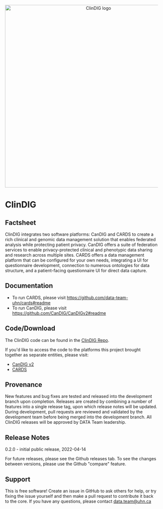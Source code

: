<p align="center">
  <img src="https://github.com/data-team-uhn/cards/blob/clindig_demo/clindig-resources/clinical-data/src/main/media/SLING-INF/content/libs/cards/resources/logo.png" width="600px" alt="ClinDIG logo"/>
</p>

# ClinDIG

## Factsheet
ClinDIG integrates two software platforms: CanDIG and CARDS to create a rich clinical and genomic data management solution that enables federated analysis while protecting patient privacy. CanDIG offers a suite of federation services to enable privacy-protected clinical and phenotypic data sharing and research across multiple sites. CARDS offers a data management platform that can be configured for your own needs, integrating a UI for questionnaire development, connection to numerous ontologies for data structure, and a patient-facing questionnaire UI for direct data capture. 

## Documentation
- To run CARDS, please visit https://github.com/data-team-uhn/cards#readme
- To run CanDIG, please visit https://github.com/CanDIG/CanDIGv2#readme

## Code/Download
The ClinDIG code can be found in the [ClinDIG Repo](https://github.com/data-team-uhn/clindig/).

If you'd like to access the code to the platforms this project brought together as separate entities, please visit:
- [CanDIG v2](https://github.com/CanDIG/CanDIGv2)
- [CARDS](https://github.com/data-team-uhn/cards/)

## Provenance
New features and bug fixes are tested and released into the development branch upon completion. Releases are created by combining a number of features into a single release tag, upon which release notes will be updated. During development, pull requests are reviewed and validated by the development team before being merged into the development branch. All ClinDIG releases will be approved by DATA Team leadership.

## Release Notes
0.2.0 - initial public release, 2022-04-14

For future releases, please see the Github releases tab. To see the changes between versions, please use the Github "compare" feature.


## Support
This is free software! Create an issue in GitHub to ask others for help, or try fixing the issue yourself and then make a pull request to contribute it back to the core. If you have any questions, please contact data.team@uhn.ca
